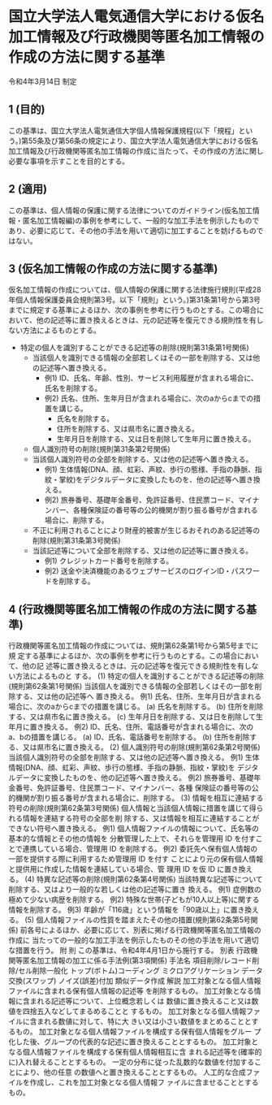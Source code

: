 # 国立大学法人電気通信大学における仮名加工情報及び行政機関等匿名加工情報の作成の方法に関する基準
令和4年3月14日 制定

## 1 (目的)
この基準は、国立大学法人電気通信大学個人情報保護規程(以下「規程」という。)第55条及び第56条の規定により、国立大学法人電気通信大学における仮名加工情報及び行政機関等匿名加工情報の作成に当たって、その作成の方法に関し必要な事項を示すことを目的とする。

## 2 (適用)
この基準は、個人情報の保護に関する法律についてのガイドライン(仮名加工情報・匿名加工情報編)の事例を参考にして、一般的な加工手法を例示したものであり、必要に応じて、その他の手法を用いて適切に加工することを妨げるものではない。

## 3 (仮名加工情報の作成の方法に関する基準)
仮名加工情報の作成については、個人情報の保護に関する法律施行規則(平成28年個人情報保護委員会規則第3号。以下「規則」という。)第31条第1号から第3号までに規定する基準によるほか、次の事例を参考に行うものとする。この場合において、他の記述等に置き換えるときは、元の記述等を復元できる規則性を有しない方法によるものとする。

- 特定の個人を識別することができる記述等の削除(規則第31条第1号関係)
    - 当該個人を識別できる情報の全部若しくはその一部を削除する、又は他の記述等へ置き換える。
        - 例1) ID、氏名、年齢、性別、サービス利用履歴が含まれる場合に、氏名を削除する。
        - 例2) 氏名、住所、生年月日が含まれる場合に、次のaからcまでの措置を講じる。
            - 氏名を削除する。
            - 住所を削除する、又は県市名に置き換える。
            - 生年月日を削除する、又は日を削除して生年月に置き換える。
    - 個人識別符号の削除(規則第31条第2号関係)
    - 当該個人識別符号の全部を削除する、又は他の記述等へ置き換える。
        - 例1) 生体情報(DNA、顔、虹彩、声紋、歩行の態様、手指の静脈、指紋・掌紋)をデジタルデータに変換したものを、他の記述等へ置き換える。
        - 例2) 旅券番号、基礎年金番号、免許証番号、住民票コード、マイナンバー、各種保険証の番号等の公的機関が割り振る番号が含まれる場合に、削除する。
    - 不正に利用されることにより財産的被害が生じるおそれのある記述等の削除(規則第31条第3号関係)
    - 当該記述等について全部を削除する、又は他の記述等に置き換える。
        - 例1) クレジットカード番号を削除する。
        - 例2) 送金や決済機能のあるウェブサービスのログインID・パスワードを削除する。

## 4 (行政機関等匿名加工情報の作成の方法に関する基準)
 行政機関等匿名加工情報の作成については、規則第62条第1号から第5号までに規
定する基準によるほか、次の事例を参考に行うものとする。この場合において、他の記
述等に置き換えるときは、元の記述等を復元できる規則性を有しない方法によるものと
する。
(1) 特定の個人を識別することができる記述等の削除(規則第62条第1号関係)
当該個人を識別できる情報の全部若しくはその一部を削除する、又は他の記述等へ
置き換える。
例1)
 氏名、住所、生年月日が含まれる場合に、次のaからcまでの措置を講じる。
(a) 氏名を削除する。
(b) 住所を削除する、又は県市名に置き換える。
(c) 生年月日を削除する、又は日を削除して生年月に置き換える。
例2)
 ID、氏名、住所、電話番号が含まれる場合に、次のa、bの措置を講じる。
(a) ID、氏名、電話番号を削除する。
(b) 住所を削除する、又は県市名に置き換える。
(2) 個人識別符号の削除(規則第62条第2号関係)
当該個人識別符号の全部を削除する、又は他の記述等へ置き換える。
例1)
 生体情報(DNA、顔、虹彩、声紋、歩行の態様、手指の静脈、指紋・掌紋)を
デジタルデータに変換したものを、他の記述等へ置き換える。
例2)
 旅券番号、基礎年金番号、免許証番号、住民票コード、マイナンバー、各種
保険証の番号等の公的機関が割り振る番号が含まれる場合に、削除する。
(3) 情報を相互に連結する符号の削除(規則第62条第3号関係)
個人情報と当該個人情報に措置を講じて得られる情報を連結する符号の全部を削
除する、又は情報を相互に連結することができない符号へ置き換える。
例1)
 個人情報ファイルの情報について、氏名等の基本的な情報とその他の情報を
分散管理した上で、それらを管理用 ID を付すことで連携している場合、管理用
ID を削除する。
例2)
 委託先へ保有個人情報の一部を提供する際に利用するため管理用 ID を付す
ことにより元の保有個人情報と提供用に作成した情報を連結している場合、管
理用 ID を仮 ID に置き換える。
(4) 特異な記述等の削除(規則第62条第4号関係)
当該特異な記述等について削除する、又はより一般的な若しくは他の記述等に置き
換える。
例1)
 症例数の極めて少ない病歴を削除する。
例2)
 特殊な世帯(子どもが10人以上等)に関する情報を削除する。
例3)
 年齢が「116歳」という情報を「90歳以上」に置き換える。
(5) 個人情報ファイルの性質を踏まえたその他の措置(規則第62条第5号関係)
前各号によるほか、必要に応じて、別表に掲げる行政機関等匿名加工情報の作成に
当たっての一般的な加工手法を例示したものその他の手法を用いて適切な措置を行う。
附
 則
この基準は、令和4年4月1日から施行する。
別表
 行政機関等匿名加工情報の加工に係る手法例(第3項関係)
手法名
項目削除/レコード削除/セル削除一般化
トップ(ボトム)コーディング
ミクロアグリケーション
データ交換(スワップ)
ノイズ(誤差)付加
類似データ作成
解説
加工対象となる個人情報ファイルに含まれる保有個人情報の記述等
を削除するもの。
加工対象となる情報に含まれる記述等について、上位概念若しくは
数値に置き換えること又は数値を四捨五入などしてまるめることと
するもの。
加工対象となる個人情報ファイルに含まれる数値に対して、特に大
きい又は小さい数値をまとめることとするもの。
加工対象となる個人情報ファイルを構成する保有個人情報をグルー
プ化した後、グループの代表的な記述に置き換えることとするもの。
加工対象となる個人情報ファイルを構成する保有個人情報相互に含
まれる記述等を(確率的に)入れ替えることとするもの。
一定の分布に従った乱数的な数値を付加することにより、他の任意
の数値へと置き換えることとするもの。
人工的な合成ファイルを作成し、これを加工対象となる個人情報フ
ァイルに含ませることとするもの。
